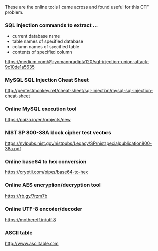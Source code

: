 These are the online tools I came across and found useful for this CTF problem.


### SQL injection commands to extract ...
- current database name
- table names of specified database
- column names of specified table
- contents of specified column

https://medium.com/@nyomanpradipta120/sql-injection-union-attack-9c10de1a5635

### MySQL SQL Injection Cheat Sheet
http://pentestmonkey.net/cheat-sheet/sql-injection/mysql-sql-injection-cheat-sheet

### Online MySQL execution tool
https://paiza.io/en/projects/new

### NIST SP 800-38A block cipher test vectors 
https://nvlpubs.nist.gov/nistpubs/Legacy/SP/nistspecialpublication800-38a.pdf

### Online base64 to hex conversion
https://cryptii.com/pipes/base64-to-hex

### Online AES encryption/decryption tool
https://rb.gy/7rzm7b

### Online UTF-8 encoder/decoder
https://mothereff.in/utf-8

### ASCII table
http://www.asciitable.com
